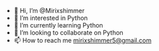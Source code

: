 - 👋 Hi, I’m @Mirixshimmer
- 👀 I’m interested in Python
- 🌱 I’m currently learning Python
- 💞️ I’m looking to collaborate on Python
- 📫 How to reach me mirixshimmer5@gmail.com

<!---
Mirixshimmer/Mirixshimmer is a ✨ special ✨ repository because its `README.md` (this file) appears on your GitHub profile.
You can click the Preview link to take a look at your changes.
--->

